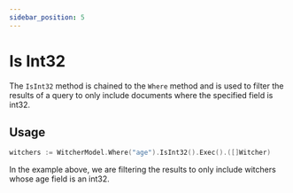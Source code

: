```yaml
---
sidebar_position: 5
---
```


# Is Int32

The `IsInt32` method is chained to the `Where` method and is used to filter the results of a query to only include documents where the specified field is int32.

## Usage

```go
witchers := WitcherModel.Where("age").IsInt32().Exec().([]Witcher)
```

In the example above, we are filtering the results to only include witchers whose age field is an int32.
